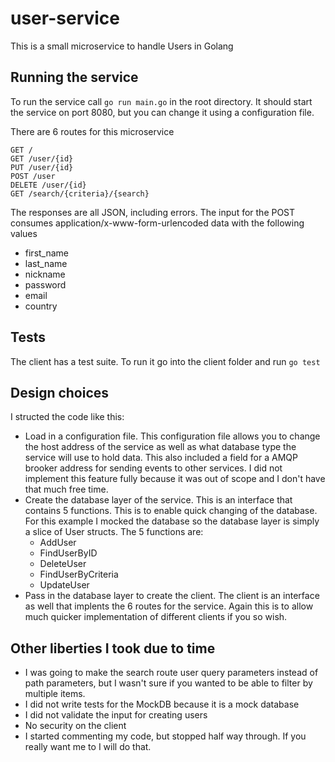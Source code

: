 # user-service
This is a small microservice to handle Users in Golang

## Running the service
To run the service call ```go run main.go``` in the root directory. It should start the service on port 8080, but you can change it using a configuration file.

There are 6 routes for this microservice
```
GET /
GET /user/{id}
PUT /user/{id}
POST /user
DELETE /user/{id}
GET /search/{criteria}/{search}
```

The responses are all JSON, including errors. The input for the POST consumes application/x-www-form-urlencoded data with the following values
- first_name
- last_name
- nickname
- password
- email
- country

## Tests
The client has a test suite. To run it go into the client folder and run ```go test```

## Design choices

I structed the code like this:
- Load in a configuration file. This configuration file allows you to change the host address of the service as well as what database type the service will use to hold data. This also included a field for a AMQP brooker address for sending events to other services. I did not implement this feature fully because it was out of scope and I don't have that much free time.
- Create the database layer of the service. This is an interface that contains 5 functions. This is to enable quick changing of the database. For this example I mocked the database so the database layer is simply a slice of User structs. The 5 functions are:
	- AddUser
	- FindUserByID
	- DeleteUser
	- FindUserByCriteria
	- UpdateUser
- Pass in the database layer to create the client. The client is an interface as well that implents the 6 routes for the service. Again this is to allow much quicker implementation of different clients if you so wish. 

## Other liberties I took due to time
- I was going to make the search route user query parameters instead of path parameters, but I wasn't sure if you wanted to be able to filter by multiple items.
- I did not write tests for the MockDB because it is a mock database
- I did not validate the input for creating users
- No security on the client
- I started commenting my code, but stopped half way through. If you really want me to I will do that.

